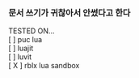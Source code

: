 ### 문서 쓰기가 귀찮아서 안썼다고 한다

TESTED ON...  
    [  ] puc lua  
    [  ] luajit  
    [  ] luvit  
    [ X ] rblx lua sandbox  